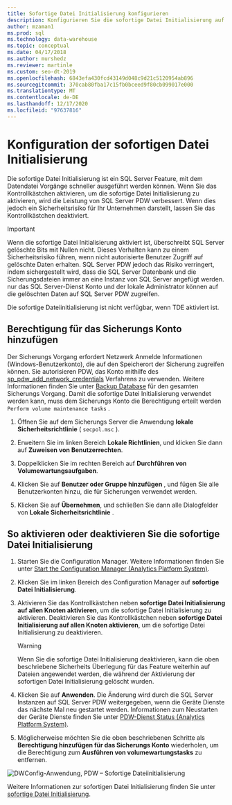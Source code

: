 ```yaml
---
title: Sofortige Datei Initialisierung konfigurieren
description: Konfigurieren Sie die sofortige Datei Initialisierung auf dem Analytics Platform System. Die sofortige Datei Initialisierung ist ein SQL Server Feature, mit dem Datendatei Vorgänge schneller ausgeführt werden können.
author: mzaman1
ms.prod: sql
ms.technology: data-warehouse
ms.topic: conceptual
ms.date: 04/17/2018
ms.author: murshedz
ms.reviewer: martinle
ms.custom: seo-dt-2019
ms.openlocfilehash: 6843efa430fcd43149d048c9d21c5120954ab896
ms.sourcegitcommit: 370cab80fba17c15fb0bceed9f80cb099017e000
ms.translationtype: MT
ms.contentlocale: de-DE
ms.lasthandoff: 12/17/2020
ms.locfileid: "97637816"
---
```

# <a name="instant-file-initialization-configuration"></a>Konfiguration der sofortigen Datei Initialisierung
Die sofortige Datei Initialisierung ist ein SQL Server Feature, mit dem Datendatei Vorgänge schneller ausgeführt werden können. Wenn Sie das Kontrollkästchen aktivieren, um die sofortige Datei Initialisierung zu aktivieren, wird die Leistung von SQL Server PDW verbessert. Wenn dies jedoch ein Sicherheitsrisiko für Ihr Unternehmen darstellt, lassen Sie das Kontrollkästchen deaktiviert.  
  
> [!IMPORTANT]  
> Wenn die sofortige Datei Initialisierung aktiviert ist, überschreibt SQL Server gelöschte Bits mit Nullen nicht.  Dieses Verhalten kann zu einem Sicherheitsrisiko führen, wenn nicht autorisierte Benutzer Zugriff auf gelöschte Daten erhalten. SQL Server PDW jedoch das Risiko verringert, indem sichergestellt wird, dass die SQL Server Datenbank und die Sicherungsdateien immer an eine Instanz von SQL Server angefügt werden. nur das SQL Server-Dienst Konto und der lokale Administrator können auf die gelöschten Daten auf SQL Server PDW zugreifen.  
  
Die sofortige Dateiinitialisierung ist nicht verfügbar, wenn TDE aktiviert ist.  
  
## <a name="add-permission-for-the-backup-account"></a>Berechtigung für das Sicherungs Konto hinzufügen  
Der Sicherungs Vorgang erfordert Netzwerk Anmelde Informationen (Windows-Benutzerkonto), die auf den Speicherort der Sicherung zugreifen können. Sie autorisieren PDW, das Konto mithilfe des [sp_pdw_add_network_credentials](../relational-databases/system-stored-procedures/sp-pdw-add-network-credentials-sql-data-warehouse.md) Verfahrens zu verwenden. Weitere Informationen finden Sie unter [Backup Database](../t-sql/statements/backup-transact-sql.md) für den gesamten Sicherungs Vorgang. Damit die sofortige Datei Initialisierung verwendet werden kann, muss dem Sicherungs Konto die Berechtigung erteilt werden `Perform volume maintenance tasks` .  
  
1.  Öffnen Sie auf dem Sicherungs Server die Anwendung **lokale Sicherheitsrichtlinie** ( `secpol.msc` ).  
  
2.  Erweitern Sie im linken Bereich **Lokale Richtlinien**, und klicken Sie dann auf **Zuweisen von Benutzerrechten**.  
  
3.  Doppelklicken Sie im rechten Bereich auf **Durchführen von Volumewartungsaufgaben**.  
  
4.  Klicken Sie auf **Benutzer oder Gruppe hinzufügen** , und fügen Sie alle Benutzerkonten hinzu, die für Sicherungen verwendet werden.  
  
5.  Klicken Sie auf **Übernehmen**, und schließen Sie dann alle Dialogfelder von **Lokale Sicherheitsrichtlinie** .  
  
## <a name="to-turn-instant-file-initialization-on-or-off"></a>So aktivieren oder deaktivieren Sie die sofortige Datei Initialisierung  
  
1.  Starten Sie die Configuration Manager. Weitere Informationen finden Sie unter [Start the Configuration Manager &#40;Analytics Platform System&#41;](launch-the-configuration-manager.md).  
  
2.  Klicken Sie im linken Bereich des Configuration Manager auf **sofortige Datei Initialisierung**.  
  
3.  Aktivieren Sie das Kontrollkästchen neben **sofortige Datei Initialisierung auf allen Knoten aktivieren**, um die sofortige Datei Initialisierung zu aktivieren. Deaktivieren Sie das Kontrollkästchen neben **sofortige Datei Initialisierung auf allen Knoten aktivieren**, um die sofortige Datei Initialisierung zu deaktivieren.  
  
    > [!WARNING]  
    > Wenn Sie die sofortige Datei Initialisierung deaktivieren, kann die oben beschriebene Sicherheits Überlegung für das Feature weiterhin auf Dateien angewendet werden, die während der Aktivierung der sofortigen Datei Initialisierung gelöscht wurden.  
  
4.  Klicken Sie auf **Anwenden**. Die Änderung wird durch die SQL Server Instanzen auf SQL Server PDW weitergegeben, wenn die Geräte Dienste das nächste Mal neu gestartet werden. Informationen zum Neustarten der Geräte Dienste finden Sie unter [PDW-Dienst Status &#40;Analytics Platform System&#41;](pdw-services-status.md).  
  
5.  Möglicherweise möchten Sie die oben beschriebenen Schritte als **Berechtigung hinzufügen für das Sicherungs Konto** wiederholen, um die Berechtigung zum **Ausführen von volumewartungstasks** zu entfernen.  
  
![DWConfig-Anwendung, PDW – Sofortige Dateiinitialisierung](./media/instant-file-initialization-configuration/SQL_Server_PDW_DWConfig_ApplPDWInstant.png "SQL_Server_PDW_DWConfig_ApplPDWInstant")  
  
Weitere Informationen zur sofortigen Datei Initialisierung finden Sie unter [sofortige Datei Initialisierung](/previous-versions/sql/sql-server-2008-r2/ms175935(v=sql.105)).  
